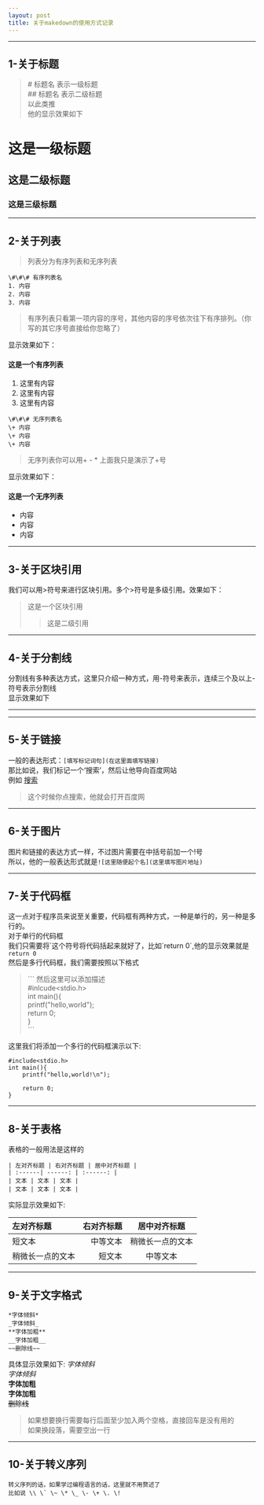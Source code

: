 ```yaml
---
layout: post
title: 关于makedown的使用方式记录
---
```


------
 ## 1-关于标题  
 >\# 标题名 表示一级标题  
 \#\# 标题名 表示二级标题  
 以此类推  
 他的显示效果如下
 # 这是一级标题
 ## 这是二级标题
 ### 这是三级标题  

 ---------
 ## 2-关于列表  

 >列表分为有序列表和无序列表


 ```
 \#\#\# 有序列表名  
 1. 内容
 2. 内容
 3. 内容
 ```

>有序列表只看第一项内容的序号，其他内容的序号依次往下有序排列。（你写的其它序号直接给你忽略了）

 显示效果如下：  
 #### 这是一个有序列表
 1. 这里有内容
 2. 这里有内容
 3. 这里有内容


 ```
 \#\#\# 无序列表名  
 \+ 内容  
 \+ 内容  
 \+ 内容  
 ```
 >无序列表你可以用\+ \- \* 上面我只是演示了\+号  

显示效果如下：
#### 这是一个无序列表
- 内容
- 内容
- 内容
-----
## 3-关于区块引用
我们可以用>符号来进行区块引用。多个>符号是多级引用。效果如下：
>这是一个区块引用
>>这是二级引用  
-------

## 4-关于分割线
分割线有多种表达方式，这里只介绍一种方式，用\-符号来表示，连续三个及以上\-符号表示分割线  
显示效果如下

-----

------------
## 5-关于链接
一般的表达形式：``[填写标记词句](在这里面填写链接)``    
那比如说，我们标记一个‘搜索’，然后让他导向百度网站  
例如 [搜索](www.baidu.com)

>这个时候你点搜索，他就会打开百度网

-----
## 6-关于图片
图片和链接的表达方式一样，不过图片需要在中括号前加一个\!号  
所以，他的一般表达形式就是`![这里随便起个名](这里填写图片地址)`

-----
## 7-关于代码框
这一点对于程序员来说至关重要，代码框有两种方式，一种是单行的，另一种是多行的。  
对于单行的代码框  
我们只需要将\`这个符号将代码括起来就好了，比如\`return 0\`,他的显示效果就是`return 0`  
然后是多行代码框，我们需要按照以下格式  


>\`\`\` 然后这里可以添加描述  
\#inlcude<stdio.h>  
int main(){  
   printf("hello,world");  
   return 0;  
}  
\`\`\`  

这里我们将添加一个多行的代码框演示以下:  
```c语言
#include<stdio.h>
int main(){
    printf("hello,world!\n");

    return 0;
}
```
------
## 8-关于表格
表格的一般用法是这样的
```
| 左对齐标题 | 右对齐标题 | 居中对齐标题 |
| :------| ------: | :------: |
| 文本 | 文本 | 文本 |
| 文本 | 文本 | 文本 |

```
实际显示效果如下:  

| 左对齐标题 | 右对齐标题 | 居中对齐标题 |  
| :------| ------: | :------: |  
| 短文本 | 中等文本 | 稍微长一点的文本 |  
| 稍微长一点的文本 | 短文本 | 中等文本 |

----
## 9-关于文字格式
```
*字体倾斜*
_字体倾斜_
**字体加粗**
__字体加粗__
~~删除线~~
```
具体显示效果如下:
*字体倾斜*  
_字体倾斜_  
**字体加粗**  
__字体加粗__   
~~删除线~~  
>如果想要换行需要每行后面至少加入两个空格，直接回车是没有用的  
如果换段落，需要空出一行

--------
## 10-关于转义序列
```
转义序列的话，如果学过编程语言的话，这里就不用赘述了
比如说 \\ \` \~ \* \_ \- \+ \. \!
```
